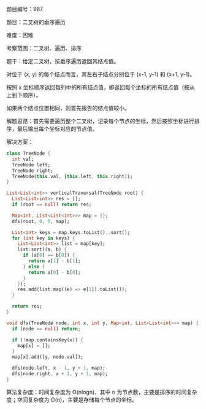 题目编号：987

题目：二叉树的垂序遍历

难度：困难

考察范围：二叉树、遍历、排序

题干：给定二叉树，按垂序遍历返回其结点值。

对位于 (x, y) 的每个结点而言，其左右子结点分别位于 (x-1, y-1) 和 (x+1, y-1)。

按照 x 坐标顺序返回每列中的所有结点值，即返回每个坐标的所有结点值（按从上到下顺序）。

如果两个结点位置相同，则首先报告的结点值较小。

解题思路：首先需要遍历整个二叉树，记录每个节点的坐标，然后按照坐标进行排序，最后输出每个坐标对应的节点值。

解决方案：

```dart
class TreeNode {
  int val;
  TreeNode left;
  TreeNode right;
  TreeNode(this.val, [this.left, this.right]);
}

List<List<int>> verticalTraversal(TreeNode root) {
  List<List<int>> res = [];
  if (root == null) return res;

  Map<int, List<List<int>>> map = {};
  dfs(root, 0, 0, map);

  List<int> keys = map.keys.toList()..sort();
  for (int key in keys) {
    List<List<int>> list = map[key];
    list.sort((a, b) {
      if (a[0] == b[0]) {
        return a[1] - b[1];
      } else {
        return a[0] - b[0];
      }
    });
    res.add(list.map((e) => e[1]).toList());
  }

  return res;
}

void dfs(TreeNode node, int x, int y, Map<int, List<List<int>>> map) {
  if (node == null) return;

  if (!map.containsKey(x)) {
    map[x] = [];
  }
  map[x].add([y, node.val]);

  dfs(node.left, x - 1, y + 1, map);
  dfs(node.right, x + 1, y + 1, map);
}
```

算法复杂度：时间复杂度为 O(nlogn)，其中 n 为节点数，主要是排序的时间复杂度；空间复杂度为 O(n)，主要是存储每个节点的坐标。